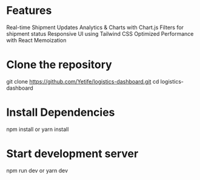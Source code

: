  # Features
 
Real-time Shipment Updates 
Analytics & Charts with Chart.js
Filters for shipment status
Responsive UI using Tailwind CSS
Optimized Performance with React Memoization

# Clone the repository

git clone https://github.com/Yetife/logistics-dashboard.git
cd logistics-dashboard


# Install Dependencies

npm install
or
yarn install


# Start development server

npm run dev
or
yarn dev

